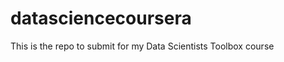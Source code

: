 datasciencecoursera
===================

This is the repo to submit for my Data Scientists Toolbox course
